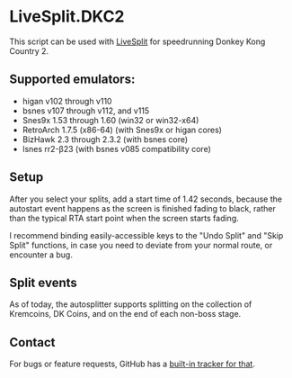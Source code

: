 # LiveSplit.DKC2

This script can be used with [LiveSplit](http://livesplit.github.io) for speedrunning Donkey Kong Country 2.

## Supported emulators:
- higan v102 through v110
- bsnes v107 through v112, and v115
- Snes9x 1.53 through 1.60 (win32 or win32-x64)
- RetroArch 1.7.5 (x86-64) (with Snes9x or higan cores)
- BizHawk 2.3 through 2.3.2 (with bsnes core)
- lsnes rr2-β23 (with bsnes v085 compatibility core)

## Setup
After you select your splits, add a start time of 1.42 seconds, because the autostart event happens as the screen is finished fading to black, rather than the typical RTA start point when the screen starts fading.

I recommend binding easily-accessible keys to the "Undo Split" and "Skip Split" functions, in case you need to deviate from your normal route, or encounter a bug.

## Split events
As of today, the autosplitter supports splitting on the collection of Kremcoins, DK Coins, and on the end of each non-boss stage.

## Contact
For bugs or feature requests, GitHub has a [built-in tracker for that](https://github.com/UNHchabo/AutoSplitters/issues).
